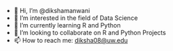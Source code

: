 - 👋 Hi, I’m @dikshamanwani
- 👀 I’m interested in the field of Data Science
- 🌱 I’m currently learning R and Python
- 💞️ I’m looking to collaborate on R and Python Projects
- 📫 How to reach me: diksha08@uw.edu

<!---
dikshamanwani/dikshamanwani is a ✨ special ✨ repository because its `README.md` (this file) appears on your GitHub profile.
You can click the Preview link to take a look at your changes.
--->
